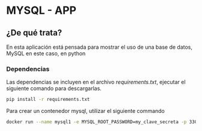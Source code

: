 # MYSQL - APP

## ¿De qué trata?

En esta aplicación está pensada para mostrar el uso de una base de datos, MySQL en este caso, en python

### Dependencias
Las dependencias se incluyen en el archivo *requirements.txt*, ejecutar el siguiente comando para descargarlas.

```bash
pip install -r requirements.txt
```

Para crear un contenedor mysql, utilizar el siguiente commando

```bash
docker run --name mysql1 -e MYSQL_ROOT_PASSWORD=my_clave_secreta -p 3306:3306 mysql
```


